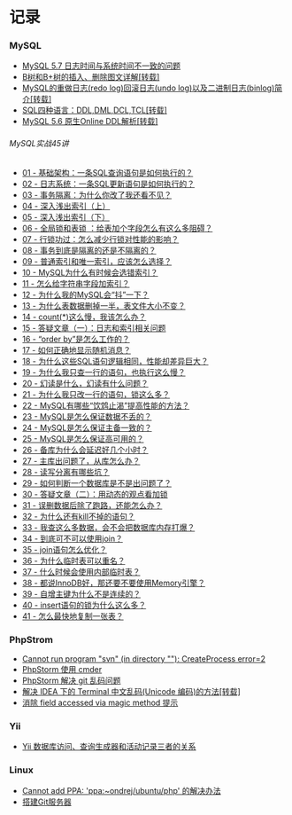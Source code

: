# 记录
### MySQL
- [MySQL 5.7 日志时间与系统时间不一致的问题](https://github.com/git-zjx/git-zjx.github.io/issues/2)
- [B树和B+树的插入、删除图文详解[转载]](https://github.com/git-zjx/git-zjx.github.io/issues/10)
- [MySQL的重做日志(redo log)回滚日志(undo log)以及二进制日志(binlog)简介[转载]](https://github.com/git-zjx/git-zjx.github.io/issues/11)
- [SQL四种语言：DDL,DML,DCL,TCL[转载]](https://github.com/git-zjx/git-zjx.github.io/issues/15)
- [MySQL 5.6 原生Online DDL解析[转载]](https://github.com/git-zjx/git-zjx.github.io/issues/23)
###### MySQL实战45讲
- [01 - 基础架构：一条SQL查询语句是如何执行的？](https://github.com/git-zjx/git-zjx.github.io/issues/6)
- [02 - 日志系统：一条SQL更新语句是如何执行的？](https://github.com/git-zjx/git-zjx.github.io/issues/7)
- [03 - 事务隔离：为什么你改了我还看不见？](https://github.com/git-zjx/git-zjx.github.io/issues/8)
- [04 - 深入浅出索引（上）](https://github.com/git-zjx/git-zjx.github.io/issues/9)
- [05 - 深入浅出索引（下）](https://github.com/git-zjx/git-zjx.github.io/issues/13)
- [06 - 全局锁和表锁 ：给表加个字段怎么有这么多阻碍？](https://github.com/git-zjx/git-zjx.github.io/issues/14)
- [07 - 行锁功过：怎么减少行锁对性能的影响？](https://github.com/git-zjx/git-zjx.github.io/issues/16)
- [08 - 事务到底是隔离的还是不隔离的？](https://github.com/git-zjx/git-zjx.github.io/issues/17)
- [09 - 普通索引和唯一索引，应该怎么选择？](https://github.com/git-zjx/git-zjx.github.io/issues/18)
- [10 - MySQL为什么有时候会选错索引？](https://github.com/git-zjx/git-zjx.github.io/issues/19)
- [11 - 怎么给字符串字段加索引？](https://github.com/git-zjx/git-zjx.github.io/issues/20)
- [12 - 为什么我的MySQL会“抖”一下？](https://github.com/git-zjx/git-zjx.github.io/issues/21)
- [13 - 为什么表数据删掉一半，表文件大小不变？](https://github.com/git-zjx/git-zjx.github.io/issues/22)
- [14 - count(*)这么慢，我该怎么办？](https://github.com/git-zjx/git-zjx.github.io/issues/24)
- [15 - 答疑文章（一）：日志和索引相关问题](https://github.com/git-zjx/git-zjx.github.io/issues/25)
- [16 - “order by”是怎么工作的？ ](https://github.com/git-zjx/git-zjx.github.io/issues/26)
- [17 - 如何正确地显示随机消息？](https://github.com/git-zjx/git-zjx.github.io/issues/27)
- [18 - 为什么这些SQL语句逻辑相同，性能却差异巨大？](https://github.com/git-zjx/git-zjx.github.io/issues/28)
- [19 - 为什么我只查一行的语句，也执行这么慢？](https://github.com/git-zjx/git-zjx.github.io/issues/29)
- [20 - 幻读是什么，幻读有什么问题？](https://github.com/git-zjx/git-zjx.github.io/issues/30)
- [21 - 为什么我只改一行的语句，锁这么多？](https://github.com/git-zjx/git-zjx.github.io/issues/32)
- [22 - MySQL有哪些“饮鸩止渴”提高性能的方法？](https://github.com/git-zjx/git-zjx.github.io/issues/33)
- [23 - MySQL是怎么保证数据不丢的？](https://github.com/git-zjx/git-zjx.github.io/issues/34)
- [24 - MySQL是怎么保证主备一致的？](https://github.com/git-zjx/git-zjx.github.io/issues/35)
- [25 - MySQL是怎么保证高可用的？](https://github.com/git-zjx/git-zjx.github.io/issues/36)
- [26 - 备库为什么会延迟好几个小时？](https://github.com/git-zjx/git-zjx.github.io/issues/37)
- [27 - 主库出问题了，从库怎么办？](https://github.com/git-zjx/git-zjx.github.io/issues/38)
- [28 - 读写分离有哪些坑？](https://github.com/git-zjx/git-zjx.github.io/issues/39)
- [29 - 如何判断一个数据库是不是出问题了？](https://github.com/git-zjx/git-zjx.github.io/issues/40)
- [30 - 答疑文章（二）：用动态的观点看加锁](https://github.com/git-zjx/git-zjx.github.io/issues/41)
- [31 - 误删数据后除了跑路，还能怎么办？](https://github.com/git-zjx/git-zjx.github.io/issues/42)
- [32 - 为什么还有kill不掉的语句？](https://github.com/git-zjx/git-zjx.github.io/issues/43)
- [33 - 我查这么多数据，会不会把数据库内存打爆？](https://github.com/git-zjx/git-zjx.github.io/issues/44)
- [34 - 到底可不可以使用join？](https://github.com/git-zjx/git-zjx.github.io/issues/45)
- [35 - join语句怎么优化？](https://github.com/git-zjx/git-zjx.github.io/issues/46)
- [36 - 为什么临时表可以重名？](https://github.com/git-zjx/git-zjx.github.io/issues/49)
- [37 - 什么时候会使用内部临时表？](https://github.com/git-zjx/git-zjx.github.io/issues/50)
- [38 - 都说InnoDB好，那还要不要使用Memory引擎？](https://github.com/git-zjx/git-zjx.github.io/issues/51)
- [39 - 自增主键为什么不是连续的？](https://github.com/git-zjx/git-zjx.github.io/issues/52)
- [40 - insert语句的锁为什么这么多？](https://github.com/git-zjx/git-zjx.github.io/issues/53)
- [41 - 怎么最快地复制一张表？](https://github.com/git-zjx/git-zjx.github.io/issues/54)
### PhpStrom
- [Cannot run program "svn" (in directory ""): CreateProcess error=2](https://github.com/git-zjx/git-zjx.github.io/issues/3)
- [PhpStorm 使用 cmder](https://github.com/git-zjx/git-zjx.github.io/issues/4)
- [PhpStorm 解决 git 乱码问题](https://github.com/git-zjx/git-zjx.github.io/issues/5)
- [解决 IDEA 下的 Terminal 中文乱码(Unicode 编码)的方法[转载]](https://github.com/git-zjx/git-zjx.github.io/issues/12)
- [消除 field accessed via magic method 提示](https://github.com/git-zjx/git-zjx.github.io/issues/31)
### Yii
- [Yii 数据库访问、查询生成器和活动记录三者的关系](https://github.com/git-zjx/git-zjx.github.io/issues/1)
### Linux
- [Cannot add PPA: 'ppa:~ondrej/ubuntu/php' 的解决办法](https://github.com/git-zjx/git-zjx.github.io/issues/47)
- [搭建Git服务器](https://github.com/git-zjx/git-zjx.github.io/issues/48)
